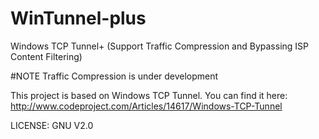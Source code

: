 # WinTunnel-plus
Windows TCP Tunnel+ (Support Traffic Compression and Bypassing ISP Content Filtering)

#NOTE
Traffic Compression is under development

This project is based on Windows TCP Tunnel. You can find it here: http://www.codeproject.com/Articles/14617/Windows-TCP-Tunnel

LICENSE: GNU V2.0